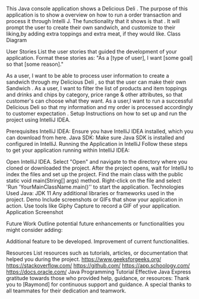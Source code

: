 This Java console application shows a Delicious Deli . The purpose of this application is to show a overview on how to run a order transaction and process it through Intelli J. The functionality that it shows is that . It will prompt the user to create their own sandwich, and customize to their liking,by adding extra toppings and extra meat, if they would like.
Class Diagram

User Stories
List the user stories that guided the development of your application. Format these stories as: "As a [type of user], I want [some goal] so that [some reason]."

As a user, I want to be able to process user information to create a sandwich through my Delicious Deli , so that  the user can make their own Sandwich .
As a user, I want to filter the list of products and item toppings and drinks and chips by category, price range & other attributes, so that customer's can choose what they want.
As a user,I want to run a successful Delicious Deli so that my information and my order is processed accordingly to customer expectation .
Setup
Instructions on how to set up and run the project using IntelliJ IDEA.

Prerequisites
IntelliJ IDEA: Ensure you have IntelliJ IDEA installed, which you can download from here.
Java SDK: Make sure Java SDK is installed and configured in IntelliJ.
Running the Application in IntelliJ
Follow these steps to get your application running within IntelliJ IDEA:

Open IntelliJ IDEA.
Select "Open" and navigate to the directory where you cloned or downloaded the project.
After the project opens, wait for IntelliJ to index the files and set up the project.
Find the main class with the public static void main(String[] args) method.
Right-click on the file and select 'Run 'YourMainClassName.main()'' to start the application.
Technologies Used
Java: JDK 11
Any additional libraries or frameworks used in the project.
Demo
Include screenshots or GIFs that show your application in action. Use tools like Giphy Capture to record a GIF of your application.
Application Screenshot

Future Work
Outline potential future enhancements or functionalities you might consider adding:

Additional feature to be developed.
Improvement of current functionalities.

Resources
List resources such as tutorials, articles, or documentation that helped you during the project.
https://www.geeksforgeeks.org/
https://stackoverflow.com/
https://github.com/
https://app.schoology.com/
https://docs.oracle.com/
Java Programming Tutorial
Effective Java
Express gratitude towards those who provided help, guidance, or resources:
Thank you to [Raymond] for continuous support and guidance.
A special thanks to all teammates for their dedication and teamwork.
